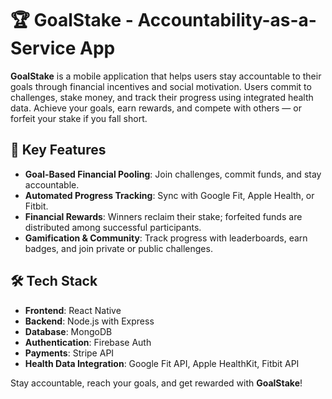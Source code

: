 # 🏆 GoalStake - Accountability-as-a-Service App

**GoalStake** is a mobile application that helps users stay accountable to their goals through financial incentives and social motivation. Users commit to challenges, stake money, and track their progress using integrated health data. Achieve your goals, earn rewards, and compete with others — or forfeit your stake if you fall short.

## 🔑 Key Features  
- **Goal-Based Financial Pooling**: Join challenges, commit funds, and stay accountable.  
- **Automated Progress Tracking**: Sync with Google Fit, Apple Health, or Fitbit.  
- **Financial Rewards**: Winners reclaim their stake; forfeited funds are distributed among successful participants.  
- **Gamification & Community**: Track progress with leaderboards, earn badges, and join private or public challenges.  

## 🛠 Tech Stack  
- **Frontend**: React Native  
- **Backend**: Node.js with Express  
- **Database**: MongoDB  
- **Authentication**: Firebase Auth  
- **Payments**: Stripe API  
- **Health Data Integration**: Google Fit API, Apple HealthKit, Fitbit API  

Stay accountable, reach your goals, and get rewarded with **GoalStake**!  
